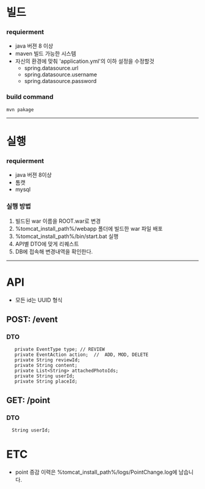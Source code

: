 # 빌드 #
### requierment ###
* java 버젼 8 이상
* maven 빌드 가능한 시스템
* 자신의 환경에 맞춰 'application.yml'의 이하 설정을 수정할것
  * spring.datasource.url
  * spring.datasource.username
  * spring.datasource.password
### build command ###
`````````````
mvn pakage
`````````````
---------------------------
# 실행 #
### requierment ###
* java 버젼 8이상
* 톰캣
* mysql
### 실행 방법 ###
1. 빌드된 war 이름을 ROOT.war로 변경
2. %tomcat_install_path%/webapp 폴더에 빌드한 war 파일 배포
3. %tomcat_install_path%/bin/start.bat 실행
4. API별 DTO에 맞게 리퀘스트
5. DB에 접속해 변경내역을 확인한다.
--------------------------
# API #
* 모든 id는 UUID 형식
## POST: /event ##
### DTO ###
 ``````````````
    private EventType type; // REVIEW 
    private EventAction action;  //  ADD, MOD, DELETE
    private String reviewId;
    private String content;
    private List<String> attachedPhotoIds;
    private String userId;
    private String placeId;
``````````````
## GET:  /point ##
### DTO ###
``````````
  String userId;
``````````

# ETC #
* point 증감 이력은 %tomcat_install_path%/logs/PointChange.log에 남습니다.

